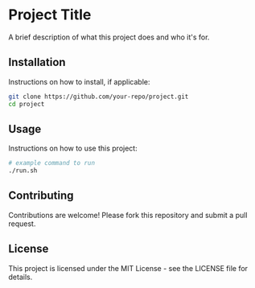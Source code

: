 
# Project Title

A brief description of what this project does and who it's for.

## Installation

Instructions on how to install, if applicable:

```bash
git clone https://github.com/your-repo/project.git
cd project
```

## Usage

Instructions on how to use this project:

```bash
# example command to run
./run.sh
```

## Contributing

Contributions are welcome! Please fork this repository and submit a pull request.

## License

This project is licensed under the MIT License - see the LICENSE file for details.
